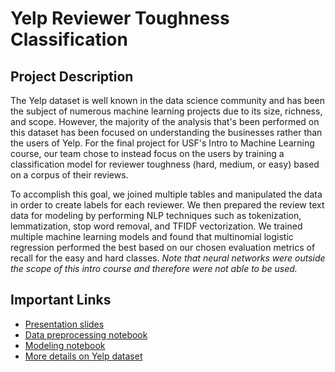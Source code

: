 # Yelp Reviewer Toughness Classification

## Project Description
The Yelp dataset is well known in the data science community and has been the subject of numerous machine learning projects due to its size, richness, and scope. However, the majority of the analysis that's been performed on this dataset has been focused on understanding the businesses rather than the users of Yelp. For the final project for USF's Intro to Machine Learning course, our team chose to instead focus on the users by training a classification model for reviewer toughness (hard, medium, or easy) based on a corpus of their reviews.

To accomplish this goal, we joined multiple tables and manipulated the data in order to create labels for each reviewer. We then prepared the review text data for modeling by performing NLP techniques such as tokenization, lemmatization, stop word removal, and TFIDF vectorization. We trained multiple machine learning models and found that multinomial logistic regression performed the best based on our chosen evaluation metrics of recall for the easy and hard classes. *Note that neural networks were outside the scope of this intro course and therefore were not able to be used.*

## Important Links

- [Presentation slides](yelp_deck_v2.pdf)
- [Data preprocessing notebook](yelp_data_processing.ipynb)
- [Modeling notebook](hard_easy_reviewer_model-v2.ipynb)
- [More details on Yelp dataset](yelp_deck_v2.pdf)
